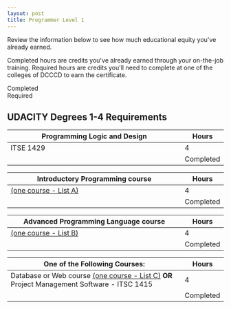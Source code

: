 ```yaml
---
layout: post
title: Programmer Level 1
---
```

<!--
AT&T Evaluation - Programmer Level 1
https://wwws.dcccd.edu/CD/CESP/att/Pages/Programmer-level1.aspx
-->

<p>Review the information below to see how much educational equity you've already earned.</p>

<p>Completed hours are credits you've already earned through your on-the-job training. Required hours are credits you'll need to complete at one of the colleges of DCCCD to earn the certificate.</p>

<div class="key">
	<div class="att-completed">Completed</div>
	<div class="att-required">Required</div>
</div>

<h2>UDACITY Degrees 1-4 Requirements</h2>

<table class="table table-responsive grey-border">
	<thead>
		<tr class="green">
			<th style="width:80%">
				Programming Logic and Design
			</th>
			<th style="width:16%">
				Hours
			</th>
		</tr>
	</thead>
	<tbody>
		<tr>
			<td>ITSE 1429</td>
			<td><span class="badge">4</span></td>
		</tr>
		<tr>
			<td></td>
			<td><img class="completed-check" src="/CD/CESP/att/PublishingImages/ok3-green.svg" alt="">Completed</td>
		</tr>
	</tbody>
</table>



<table class="table table-responsive grey-border">
	<thead>
		<tr class="green">
			<th style="width:80%">
				Introductory Programming course
			</th>
			<th style="width:16%">
				Hours
			</th>
		</tr>
	</thead>
	<tbody>
		<tr>
			<td><a href="https://www1.dcccd.edu/catalog/programs/degree.cfm?degree=programmer_c1&loc=econ" target="_blank">(one course - List A)</a></td>
			<td><span class="badge">4</span></td>
		</tr>
		<tr>
			<td></td>
			<td><img class="completed-check" src="/CD/CESP/att/PublishingImages/ok3-green.svg" alt="">Completed</td>
		</tr>
	</tbody>
</table>

<table class="table table-responsive grey-border">
	<thead>
		<tr class="green">
			<th style="width:80%">
				Advanced Programming Language course
			</th>
			<th style="width:16%">
				Hours
			</th>
		</tr>
	</thead>
	<tbody>
		<tr>
			<td><a href="https://www1.dcccd.edu/catalog/programs/degree.cfm?degree=programmer_c1&loc=econ" target="_blank">(one course - List B)</a></td>
			<td><span class="badge">4</span></td>
		</tr>
		<tr>
			<td></td>
			<td><img class="completed-check" src="/CD/CESP/att/PublishingImages/ok3-green.svg" alt="">Completed</td>
		</tr>
	</tbody>
</table>

<table class="table table-responsive grey-border">
	<thead>
		<tr class="green">
			<th style="width:80%">
				One of the Following Courses:
			</th>
			<th style="width:16%">
				Hours
			</th>
		</tr>
	</thead>
	<tbody>
		<tr>
			<td>Database or Web course <a href="https://www1.dcccd.edu/catalog/programs/degree.cfm?degree=programmer_c1&loc=econ" target="_blank">(one course - List C)</a> <strong>OR</strong><br>
				Project Management Software - ITSC 1415
			</td>
			<td><span class="badge">4</span></td>
		</tr>
		<tr>
			<td></td>
			<td><img class="completed-check" src="/CD/CESP/att/PublishingImages/ok3-green.svg" alt="">Completed</td>
		</tr>
	</tbody>
</table>